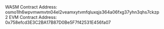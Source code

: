 WASM Contract Address: osmo1lh6wpvmwmvtn04el2veamxytvmfqluxqjs364a06fxg37yhn3qhs7ckzp2
EVM Contract Address: 0x758efcd3E3C2BA17B87D0Be5F7f42531E456fa07
